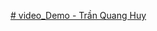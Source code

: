 [﻿# video_Demo - Trần Quang Huy
](https://drive.google.com/file/d/1bX2PLH_Ah8vfu1qTBm2IAWXGaK_02mQg/view?usp=sharing)
